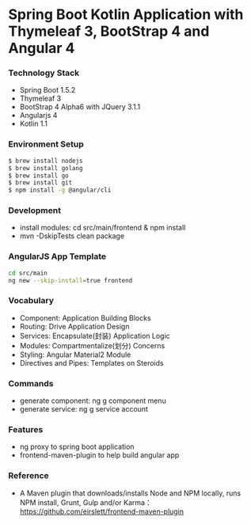 Spring Boot Kotlin Application with Thymeleaf 3, BootStrap 4 and Angular 4
==========================================================================


### Technology Stack

* Spring Boot 1.5.2
* Thymeleaf 3
* BootStrap 4 Alpha6 with JQuery 3.1.1
* Angularjs 4
* Kotlin 1.1

### Environment Setup

```bash
$ brew install nodejs
$ brew install golang
$ brew install go
$ brew install git
$ npm install -g @angular/cli
```

### Development

* install modules: cd src/main/frontend & npm install
* mvn -DskipTests clean package

### AngularJS App Template

```bash
cd src/main
ng new --skip-install=true frontend
```

### Vocabulary

* Component: Application Building Blocks
* Routing: Drive Application Design
* Services: Encapsulate(封装) Application Logic
* Modules: Compartmentalize(划分) Concerns
* Styling: Angular Material2 Module
* Directives and Pipes: Templates on Steroids

### Commands

* generate component: ng g component menu
* generate service: ng g service account

### Features

* ng proxy to spring boot application
* frontend-maven-plugin to help build angular app

### Reference

* A Maven plugin that downloads/installs Node and NPM locally, runs NPM install, Grunt, Gulp and/or Karma： https://github.com/eirslett/frontend-maven-plugin

